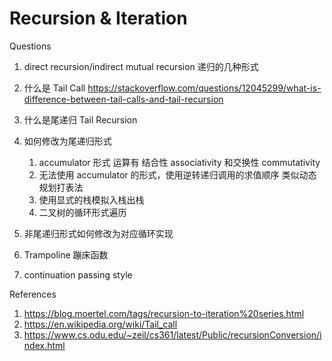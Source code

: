 # Recursion & Iteration

Questions

1. direct recursion/indirect mutual recursion 递归的几种形式

1. 什么是 Tail Call https://stackoverflow.com/questions/12045299/what-is-difference-between-tail-calls-and-tail-recursion
1. 什么是尾递归 Tail Recursion
1. 如何修改为尾递归形式
   1. accumulator 形式 运算有 结合性 associativity 和交换性 commutativity
   1. 无法使用 accumulator 的形式，使用逆转递归调用的求值顺序 类似动态规划打表法
   1. 使用显式的栈模拟入栈出栈
   1. 二叉树的循环形式遍历
1. 非尾递归形式如何修改为对应循环实现
1. Trampoline 蹦床函数
1. continuation passing style

References

1. https://blog.moertel.com/tags/recursion-to-iteration%20series.html
1. https://en.wikipedia.org/wiki/Tail_call
1. https://www.cs.odu.edu/~zeil/cs361/latest/Public/recursionConversion/index.html
